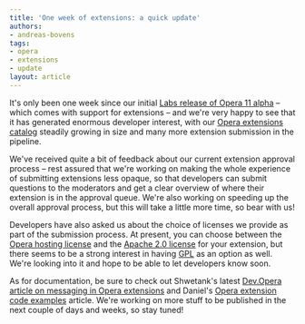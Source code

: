 ```yaml
---
title: 'One week of extensions: a quick update'
authors:
- andreas-bovens
tags:
- opera
- extensions
- update
layout: article
---
```

<p>It&#39;s only been one week since our initial <a href="http://my.opera.com/ODIN/blog/introduction-to-opera-extensions">Labs release of Opera 11 alpha</a> – which comes with support for extensions – and we&#39;re very happy to see that it has generated enormous developer interest, with our <a href="https://addons.labs.opera.com/">Opera extensions catalog</a> steadily growing in size and many more extension submission in the pipeline.</p>
<p>We&#39;ve received quite a bit of feedback about our current extension approval process – rest assured that we&#39;re working on making the whole experience of submitting extensions less opaque, so that developers can submit questions to the moderators and get a clear overview of where their extension is in the approval queue. We&#39;re also working on speeding up the overall approval process, but this will take a little more time, so bear with us!</p>
<p>Developers have also asked us about the choice of licenses we provide as part of the submission process. At present, you can choose between the <a href="https://addons.labs.opera.com/developer/license/hosting/">Opera hosting license</a> and the <a href="http://www.apache.org/licenses/LICENSE-2.0.html">Apache 2.0 license</a> for your extension, but there seems to be a strong interest in having <a href="http://en.wikipedia.org/wiki/GNU_General_Public_License">GPL</a> as an option as well. We&#39;re looking into it and hope to be able to let developers know soon.</p>
<p>As for documentation, be sure to check out Shwetank&#39;s latest <a href="http://dev.opera.com/articles/view/opera-extensions-messaging/">Dev.Opera article on messaging in Opera extensions</a> and Daniel&#39;s <a href="http://dev.opera.com/articles/view/opera-extension-code-examples/">Opera extension code examples</a> article. We&#39;re working on more stuff to be published in the next couple of days and weeks, so stay tuned!</p>
